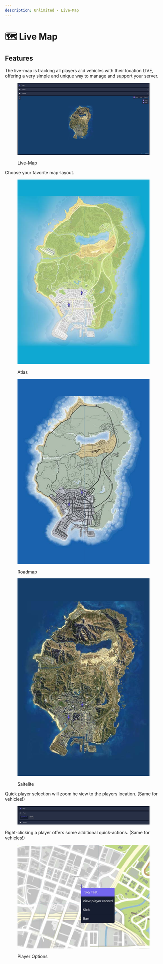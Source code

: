 ```yaml
---
description: Unlimited - Live-Map
---
```


# 🗺 Live Map

## Features

The live-map is tracking all players and vehicles with their location LIVE, offering a very simple and unique way to manage and support your server.

<figure><img src="../.gitbook/assets/Bild_2022-11-30_224520037.png" alt=""><figcaption><p>Live-Map</p></figcaption></figure>

Choose your favorite map-layout.&#x20;

<div>

<figure><img src="../.gitbook/assets/atlas.png" alt=""><figcaption><p>Atlas</p></figcaption></figure>

 

<figure><img src="../.gitbook/assets/roadmap.png" alt=""><figcaption><p>Roadmap</p></figcaption></figure>

 

<figure><img src="../.gitbook/assets/satelite (3).png" alt=""><figcaption><p>Saltelite</p></figcaption></figure>

</div>

Quick player selection will zoom he view to the players location. (Same for vehicles!)

<figure><img src="../.gitbook/assets/mapplayers.png" alt=""><figcaption></figcaption></figure>

Right-clicking a player offers some additional quick-actions. (Same for vehicles!)

<figure><img src="../.gitbook/assets/mapplayer.jpg" alt=""><figcaption><p>Player Options</p></figcaption></figure>

